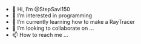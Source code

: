 - 👋 Hi, I’m @StepSavi150
- 👀 I’m interested in programming
- 🌱 I’m currently learning how to make a RayTracer
- 💞️ I’m looking to collaborate on ...
- 📫 How to reach me ...

<!---
StepSavi150/StepSavi150 is a ✨ special ✨ repository because its `README.md` (this file) appears on your GitHub profile.
You can click the Preview link to take a look at your changes.
--->
